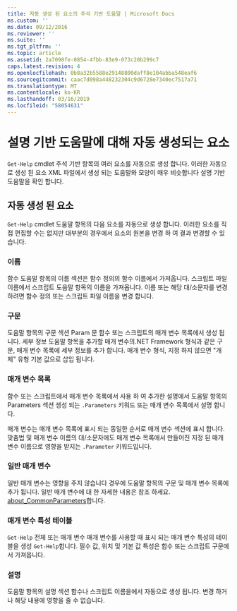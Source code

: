 ```yaml
---
title: 자동 생성 된 요소의 주석 기반 도움말 | Microsoft Docs
ms.custom: ''
ms.date: 09/12/2016
ms.reviewer: ''
ms.suite: ''
ms.tgt_pltfrm: ''
ms.topic: article
ms.assetid: 2a7098fe-0854-4fbb-83e9-073c20b299c7
caps.latest.revision: 4
ms.openlocfilehash: 0b8a32b5588e29148800daff8e104abba548eaf6
ms.sourcegitcommit: caac7d098a448232304c9d6728e7340ec7517a71
ms.translationtype: MT
ms.contentlocale: ko-KR
ms.lasthandoff: 03/16/2019
ms.locfileid: "58054631"
---
```

# <a name="autogenerated-elements-of-comment-based-help"></a>설명 기반 도움말에 대해 자동 생성되는 요소

`Get-Help` cmdlet 주석 기반 항목의 여러 요소를 자동으로 생성 합니다. 이러한 자동으로 생성 된 요소 XML 파일에서 생성 되는 도움말와 모양이 매우 비슷합니다 설명 기반 도움말을 확인 합니다.

## <a name="autogenerated-elements"></a>자동 생성 된 요소

`Get-Help` cmdlet 도움말 항목의 다음 요소를 자동으로 생성 합니다. 이러한 요소를 직접 편집할 수는 없지만 대부분의 경우에서 요소의 원본을 변경 하 여 결과 변경할 수 있습니다.

### <a name="name"></a>이름

함수 도움말 항목의 이름 섹션은 함수 정의의 함수 이름에서 가져옵니다. 스크립트 파일 이름에서 스크립트 도움말 항목의 이름을 가져옵니다. 이름 또는 해당 대/소문자를 변경 하려면 함수 정의 또는 스크립트 파일 이름을 변경 합니다.

### <a name="syntax"></a>구문

도움말 항목의 구문 섹션 Param 문 함수 또는 스크립트의 매개 변수 목록에서 생성 됩니다. 세부 정보 도움말 항목을 추가할 매개 변수의.NET Framework 형식과 같은 구문, 매개 변수 목록에 세부 정보를 추가 합니다. 매개 변수 형식, 지정 하지 않으면 "개체" 유형 기본 값으로 삽입 됩니다.

### <a name="parameter-list"></a>매개 변수 목록

함수 또는 스크립트에서 매개 변수 목록에서 사용 하 여 추가한 설명에서 도움말 항목의 Parameters 섹션 생성 되는 `.Parameters` 키워드 또는 매개 변수 목록에서 설명 합니다.

매개 변수는 매개 변수 목록에 표시 되는 동일한 순서로 매개 변수 섹션에 표시 합니다. 맞춤법 및 매개 변수 이름의 대/소문자에도 매개 변수 목록에서 만들어진 지정 된 매개 변수 이름으로 영향을 받지는 `.Parameter` 키워드입니다.

### <a name="common-parameters"></a>일반 매개 변수

일반 매개 변수는 영향을 주지 않습니다 경우에 도움말 항목의 구문 및 매개 변수 목록에 추가 됩니다. 일반 매개 변수에 대 한 자세한 내용은 참조 하세요. [about_CommonParameters](/powershell/module/microsoft.powershell.core/about/about_commonparameters)합니다.

### <a name="parameter-attribute-table"></a>매개 변수 특성 테이블

`Get-Help` 전체 또는 매개 변수 매개 변수를 사용할 때 표시 되는 매개 변수 특성의 테이블을 생성 `Get-Help`합니다. 필수 값, 위치 및 기본 값 특성은 함수 또는 스크립트 구문에서 가져옵니다.

### <a name="remarks"></a>설명

도움말 항목의 설명 섹션 함수나 스크립트 이름을에서 자동으로 생성 됩니다. 변경 하거나 해당 내용에 영향을 줄 수 없습니다.
